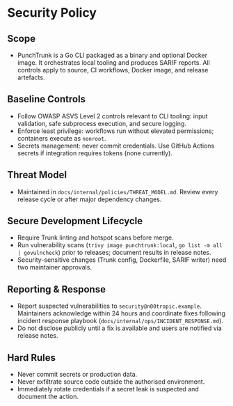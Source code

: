 # Security Policy

## Scope

- PunchTrunk is a Go CLI packaged as a binary and optional Docker image. It orchestrates local tooling and produces SARIF reports. All controls apply to source, CI workflows, Docker image, and release artefacts.

## Baseline Controls

- Follow OWASP ASVS Level 2 controls relevant to CLI tooling: input validation, safe subprocess execution, and secure logging.
- Enforce least privilege: workflows run without elevated permissions; containers execute as `nonroot`.
- Secrets management: never commit credentials. Use GitHub Actions secrets if integration requires tokens (none currently).

## Threat Model

- Maintained in `docs/internal/policies/THREAT_MODEL.md`. Review every release cycle or after major dependency changes.

## Secure Development Lifecycle

- Require Trunk linting and hotspot scans before merge.
- Run vulnerability scans (`trivy image punchtrunk:local`, `go list -m all | govulncheck`) prior to releases; document results in release notes.
- Security-sensitive changes (Trunk config, Dockerfile, SARIF writer) need two maintainer approvals.

## Reporting & Response

- Report suspected vulnerabilities to `security@n00tropic.example`. Maintainers acknowledge within 24 hours and coordinate fixes following incident response playbook (`docs/internal/ops/INCIDENT_RESPONSE.md`).
- Do not disclose publicly until a fix is available and users are notified via release notes.

## Hard Rules

- Never commit secrets or production data.
- Never exfiltrate source code outside the authorised environment.
- Immediately rotate credentials if a secret leak is suspected and document the action.
